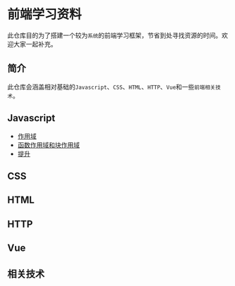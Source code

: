 # 前端学习资料

此仓库目的为了搭建一个较为`系统`的前端学习框架，节省到处寻找资源的时间。欢迎大家一起补充。

## 简介
此仓库会涵盖相对基础的`Javascript`、`CSS`、`HTML`、`HTTP`、`Vue`和一些`前端相关技术`。

## Javascript
+ <a href="./src/JS/00作用域.md" target="_blank">作用域</a>
+ [函数作用域和块作用域](./src/JS/01函数作用域和块作用域.md?_blank)
+ [提升](./src/JS/02提升.md?_blank)
## CSS

## HTML

## HTTP

## Vue

## 相关技术
